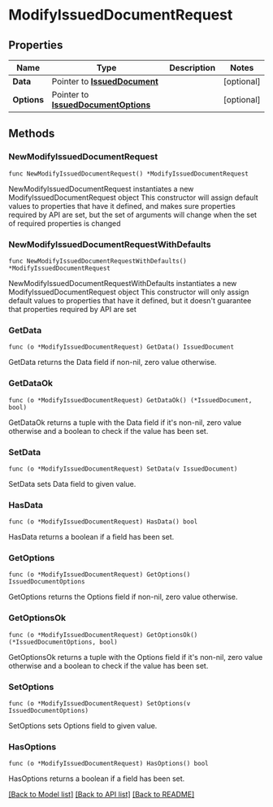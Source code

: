 # ModifyIssuedDocumentRequest

## Properties

Name | Type | Description | Notes
------------ | ------------- | ------------- | -------------
**Data** | Pointer to [**IssuedDocument**](IssuedDocument.md) |  | [optional] 
**Options** | Pointer to [**IssuedDocumentOptions**](IssuedDocumentOptions.md) |  | [optional] 

## Methods

### NewModifyIssuedDocumentRequest

`func NewModifyIssuedDocumentRequest() *ModifyIssuedDocumentRequest`

NewModifyIssuedDocumentRequest instantiates a new ModifyIssuedDocumentRequest object
This constructor will assign default values to properties that have it defined,
and makes sure properties required by API are set, but the set of arguments
will change when the set of required properties is changed

### NewModifyIssuedDocumentRequestWithDefaults

`func NewModifyIssuedDocumentRequestWithDefaults() *ModifyIssuedDocumentRequest`

NewModifyIssuedDocumentRequestWithDefaults instantiates a new ModifyIssuedDocumentRequest object
This constructor will only assign default values to properties that have it defined,
but it doesn't guarantee that properties required by API are set

### GetData

`func (o *ModifyIssuedDocumentRequest) GetData() IssuedDocument`

GetData returns the Data field if non-nil, zero value otherwise.

### GetDataOk

`func (o *ModifyIssuedDocumentRequest) GetDataOk() (*IssuedDocument, bool)`

GetDataOk returns a tuple with the Data field if it's non-nil, zero value otherwise
and a boolean to check if the value has been set.

### SetData

`func (o *ModifyIssuedDocumentRequest) SetData(v IssuedDocument)`

SetData sets Data field to given value.

### HasData

`func (o *ModifyIssuedDocumentRequest) HasData() bool`

HasData returns a boolean if a field has been set.

### GetOptions

`func (o *ModifyIssuedDocumentRequest) GetOptions() IssuedDocumentOptions`

GetOptions returns the Options field if non-nil, zero value otherwise.

### GetOptionsOk

`func (o *ModifyIssuedDocumentRequest) GetOptionsOk() (*IssuedDocumentOptions, bool)`

GetOptionsOk returns a tuple with the Options field if it's non-nil, zero value otherwise
and a boolean to check if the value has been set.

### SetOptions

`func (o *ModifyIssuedDocumentRequest) SetOptions(v IssuedDocumentOptions)`

SetOptions sets Options field to given value.

### HasOptions

`func (o *ModifyIssuedDocumentRequest) HasOptions() bool`

HasOptions returns a boolean if a field has been set.


[[Back to Model list]](../README.md#documentation-for-models) [[Back to API list]](../README.md#documentation-for-api-endpoints) [[Back to README]](../README.md)


